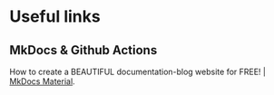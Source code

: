 # Useful links

## MkDocs & Github Actions

How to create a BEAUTIFUL documentation-blog website for FREE! |  [MkDocs Material](https://youtu.be/DeZjkCtttss?si=ZK7BplQY-jW_-uEg).
